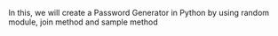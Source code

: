 In this, we will create a Password Generator in Python by using random module, join method and sample method
